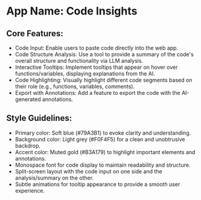 # **App Name**: Code Insights

## Core Features:

- Code Input: Enable users to paste code directly into the web app.
- Code Structure Analysis: Use a tool to provide a summary of the code's overall structure and functionality via LLM analysis.
- Interactive Tooltips: Implement tooltips that appear on hover over functions/variables, displaying explanations from the AI.
- Code Highlighting: Visually highlight different code segments based on their role (e.g., functions, variables, comments).
- Export with Annotations: Add a feature to export the code with the AI-generated annotations.

## Style Guidelines:

- Primary color: Soft blue (#79A3B1) to evoke clarity and understanding.
- Background color: Light grey (#F0F4F5) for a clean and unobtrusive backdrop.
- Accent color: Muted gold (#B3A179) to highlight important elements and annotations.
- Monospace font for code display to maintain readability and structure.
- Split-screen layout with the code input on one side and the analysis/summary on the other.
- Subtle animations for tooltip appearance to provide a smooth user experience.